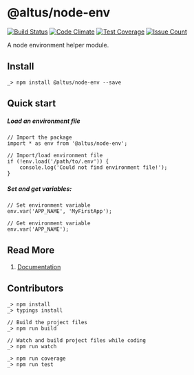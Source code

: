 # @altus/node-env

[![Build Status](https://travis-ci.org/carstensaltus/node-environment.svg?branch=master)](https://travis-ci.org/carstensaltus/node-environment)
[![Code Climate](https://codeclimate.com/github/carstensaltus/node-environment/badges/gpa.svg)](https://codeclimate.com/github/carstensaltus/node-environment)
[![Test Coverage](https://codeclimate.com/github/carstensaltus/node-environment/badges/coverage.svg)](https://codeclimate.com/github/carstensaltus/node-environment/coverage)
[![Issue Count](https://codeclimate.com/github/carstensaltus/node-environment/badges/issue_count.svg)](https://codeclimate.com/github/carstensaltus/node-environment)

A node environment helper module.

## Install

```
_> npm install @altus/node-env --save
```

## Quick start

##### Load an environment file
```
// Import the package
import * as env from '@altus/node-env';

// Import/load environment file
if (!env.load('/path/to/.env')) {
	console.log('Could not find environment file!');
}

```

##### Set and get variables:

```
// Set environment variable
env.var('APP_NAME', 'MyFirstApp');

// Get environment variable
env.var('APP_NAME');
```

## Read More
1. [Documentation](./docs/node-env.md)

## Contributors

```
_> npm install
_> typings install

// Build the project files
_> npm run build

// Watch and build project files while coding
_> npm run watch

_> npm run coverage
_> npm run test

```
